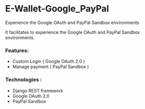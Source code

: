 # E-Wallet-Google_PayPal
Experience the Google OAuth and PayPal Sandbox environments
<p>It facilitates to experience the Google OAuth and PayPal Sandbox environments.</p>
<h3>Features:</h3>
<ul>
  <li>Custom Login ( Google OAuth 2.0 )</li>
  <li>Manage payment ( PayPal Sandbox )</li>
</ul>
<h3>Technologies :</h3>
<ul>
  <li>Django REST framework</li>
  <li>Google OAuth 2.0</li>
  <li>PayPal Sandbox</li>
</ul>
